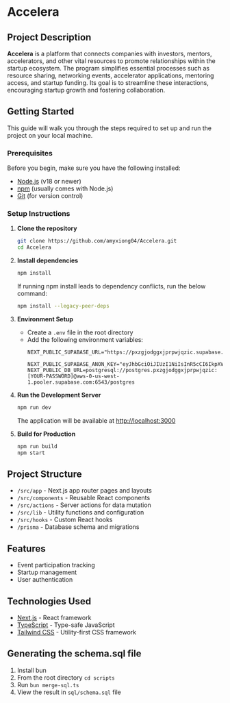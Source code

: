 # Accelera

## Project Description

<b>Accelera</b> is a platform that connects companies with investors, mentors, accelerators, and other vital resources to promote relationships within the startup ecosystem. The program simplifies essential processes such as resource sharing, networking events, accelerator applications, mentoring access, and startup funding. Its goal is to streamline these interactions, encouraging startup growth and fostering collaboration.

## Getting Started

This guide will walk you through the steps required to set up and run the project on your local machine.

### Prerequisites

Before you begin, make sure you have the following installed:

- [Node.js](https://nodejs.org/) (v18 or newer)
- [npm](https://www.npmjs.com/) (usually comes with Node.js)
- [Git](https://git-scm.com/) (for version control)

### Setup Instructions

1. **Clone the repository**

   ```bash
   git clone https://github.com/amyxiong04/Accelera.git
   cd Accelera
   ```

2. **Install dependencies**

   ```bash
   npm install
   ```
   If running npm install leads to dependency conflicts, run the below command:
   ```bash
   npm install --legacy-peer-deps
   ```

3. **Environment Setup**
   - Create a `.env` file in the root directory
   - Add the following environment variables:
     ```
     NEXT_PUBLIC_SUPABASE_URL="https://pxzgjodggxjprpwjqzic.supabase.co/"
           NEXT_PUBLIC_SUPABASE_ANON_KEY="eyJhbGciOiJIUzI1NiIsInR5cCI6IkpXVCJ9.eyJpc3MiOiJzdXBhYmFzZSIsInJlZiI6InB4emdqb2RnZ3hqcHJwd2pxemljIiwicm9sZSI6InNlcnZpY2Vfcm9sZSIsImlhdCI6MTc0MTY2NzM5MCwiZXhwIjoyMDU3MjQzMzkwfQ.cMfdacGFFyU875esn1YdzDMaNh9Yx_KEP4tt5ncgD_Y"
     NEXT_PUBLIC_DB_URL=postgresql://postgres.pxzgjodggxjprpwjqzic:[YOUR-PASSWORD]@aws-0-us-west-1.pooler.supabase.com:6543/postgres
     ```
4. **Run the Development Server**

   ```bash
   npm run dev
   ```

   The application will be available at [http://localhost:3000](http://localhost:3000)

5. **Build for Production**
   ```bash
   npm run build
   npm start
   ```

## Project Structure

- `/src/app` - Next.js app router pages and layouts
- `/src/components` - Reusable React components
- `/src/actions` - Server actions for data mutation
- `/src/lib` - Utility functions and configuration
- `/src/hooks` - Custom React hooks
- `/prisma` - Database schema and migrations

## Features

- Event participation tracking
- Startup management
- User authentication

## Technologies Used

- [Next.js](https://nextjs.org/) - React framework
- [TypeScript](https://www.typescriptlang.org/) - Type-safe JavaScript
- [Tailwind CSS](https://tailwindcss.com/) - Utility-first CSS framework

## Generating the schema.sql file

1. Install bun
2. From the root directory `cd scripts`
3. Run `bun merge-sql.ts`
4. View the result in `sql/schema.sql` file
